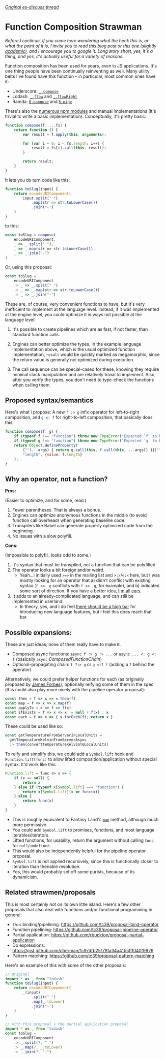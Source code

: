 [*Original es-discuss thread*](https://esdiscuss.org/topic/function-composition-syntax)

# Function Composition Strawman

*Before I continue, if you came here wondering what the heck this is, or what the point of it is, I invite you to read [this blog post](http://blog.ricardofilipe.com/post/javascript-composition-for-dummies) or [this one (slightly academic)](https://medium.com/@chetcorcos/functional-programming-for-javascript-people-1915d8775504#.fkkayimp4), and I encourage you to google it. Long story short, yes, it's a thing, and yes, it's actually useful for a variety of reasons.*

Function composition has been used for years, even in JS applications. It's one thing people have been continually reinventing as well. Many utility belts I've found have this function – in particular, most common ones have it:

- Underscore: [`_.compose`](http://underscorejs.org/#compose)
- Lodash: [`_.flow`](https://lodash.com/docs/4.15.0#flow) and [`_.flowRight`](https://lodash.com/docs/4.15.0#flowRight)
- Ramda: [`R.compose`](http://ramdajs.com/docs/#compose) and [`R.pipe`](http://ramdajs.com/docs/#pipe)

There's also the [numerous npm modules](https://www.npmjs.com/search?q=function+composition) and manual implementations (it's trivial to write a basic implementation). Conceptually, it's pretty basic:

```js
function compose(f, ...fs) {
    return function () {
        var result = f.apply(this, arguments);

        for (var i = 0; i < fs.length; i++) {
            result = fs[i].call(this, result);
        }

        return result;
    }
}
```

It lets you do turn code like this:

```js
function toSlug(input) {
    return encodeURIComponent(
        input.split(" ")
            .map(str => str.toLowerCase())
            .join("-")
    )
}
```

to this:

```js
const toSlug = compose(
    encodeURIComponent,
    _ => _.split(" "),
    _ => _.map(str => str.toLowerCase()),
    _ => _.join("-")
)
```

Or, using this proposal:

```js
const toSlug =
    encodeURIComponent
    :> _ => _.split(" ")
    :> _ => _.map(str => str.toLowerCase())
    :> _ => _.join("-")
```

These are, of course, very convenient functions to have, but it's very inefficient to implement at the language level. Instead, if it was implemented at the engine level, you could optimize it in ways not possible at the language level:

1. It's possible to create pipelines which are as fast, if not faster, than standard function calls.

2. Engines can better optimize the types. In the example language implementation above, which is the usual optimized function implementation, `result` would be quickly marked as megamorphic, since the return value is generally not optimized during execution.

3. The call sequence can be special-cased for these, knowing they require minimal stack manipulation and are relatively trivial to implement. Also, after you verify the types, you don't need to type-check the functions when calling them.

## Proposed syntax/semantics

Here's what I propose: A new `f :> g` infix operator for left-to-right composition, and `g <: f` for right-to-left composition, that basically does this:

```js
function compose(f, g) {
    if (typeof f !== "function") throw new TypeError("Expected `f` to be a function");
    if (typeof g !== "function") throw new TypeError("Expected `g` to be a function");
    return Object.defineProperty(
        {""(...args) { return g.call(this, f.call(this, ...args)) }}[""],
        "length", {value: f.length}
    );
}
```

## Why an operator, not a function?

**Pros:**

(Easier to optimize, and for some, read.)

1. Fewer parentheses. That is always a bonus.
1. Engines can optimize anonymous functions in the middle (to avoid function call overhead) when generating baseline code.
1. Transpilers like Babel can generate properly optimized code from the beginning.
1. No issues with a slow polyfill.

**Cons:**

(Impossible to polyfill, looks odd to some.)

1. It's syntax that must be transpiled, not a function that can be polyfilled.
1. The operator looks a bit foreign and/or weird.
    - Yeah...I initially used `>=>` in the mailing list and `>:>`/`<:<` here, but I was mostly looking for an operator that a) didn't conflict with existing syntax (`f <<- g` conflicts with `f << -g`, for example), and b) indicated some sort of direction. If you have a better idea, [I'm all ears](https://github.com/isiahmeadows/function-composition-proposal/issues/1).
1. It adds to an already-complicated language, and can still be implemented in userland.
    - In theory, yes, and I do feel [there should be a high bar](https://esdiscuss.org/topic/the-tragedy-of-the-common-lisp-or-why-large-languages-explode-was-revive-let-blocks) for introducing new language features, but I feel this does reach that bar.

## Possible expansions:

These are just ideas; none of them really have to make it.

- Composed async functions: `async f :> g :> ...` or `async ... <: g <: f` (basically `async` *ComposedFunctionChain*)
- Optional-propagating chain: `f ?:> g` or `g <:? f` (adding a `?` behind the operator)

Alternatively, we could prefer helper functions for each (as originally proposed by [James Forbes](https://github.com/JAForbes)), optionally reifying some of them in the spec (this could also play more nicely with the pipeline operator proposal):

```js
const then = f => x => x.then(f)
const map = f => x => x.map(f)
const applyTo = x => f => f(x)
const ifExists = f => x => x != null ? f(x) : x
const each = f => x => { x.forEach(f); return x }
```

These could be used like so:

```js
const getTemperatureFromServerInLocalUnits =
  getTemperatureKelvinFromServerAsync
  :> then(convertTemperatureKelvinToLocalUnits)
```

To reify and simplify this, we could add a `Symbol.lift` hook and `Function.lift(func)` to allow lifted composition/application without special syntax. It'd work like this:

```js
Function.lift = func => x => {
    if (x == null) {
        return x
    } else if (typeof x[Symbol.lift] === "function") {
        return x[Symbol.lift](x => func(x))
    } else {
        return func(x)
    }
}
```

- This is roughly equivalent to Fantasy Land's [`map`](https://github.com/fantasyland/fantasy-land#functor) method, although much more permissive.
- You could add `Symbol.lift` to promises, functions, and most language iterables/iterators.
- Lifted functions, for usability, return the argument without calling `func` for `null`/`undefined`.
- This would also be independently helpful for the pipeline operator proposal.
- `Symbol.lift` is not applied recursively, since this is functionally closer to iteration than thenable resolution.
- Yes, this would probably set off some purists, because of its dynamicism.

## Related strawmen/proposals

This is most certainly *not* on its own little island. Here's a few other proposals that also deal with functions and/or functional programming in general:

- `this` binding/pipelining: https://github.com/tc39/proposal-bind-operator
- Function pipelining: https://github.com/tc39/proposal-pipeline-operator
- Partial application: https://github.com/rbuckton/proposal-partial-application
- Do expressions: https://gist.github.com/dherman/1c97dfb25179fa34a41b5fff040f9879
- Pattern matching: https://github.com/tc39/proposal-pattern-matching

Here's an example of this with some of the other proposals:

```js
// Original
import * as _ from "lodash"
function toSlug(input) {
    return encodeURIComponent(
        _(input)
            .split(" ")
            .map(_.toLower)
            .join("-")
    )
}

// With this proposal + the partial application proposal
import * as _ from "lodash"
const toSlug =
    encodeURIComponent
    :> _.split(?, " ")
    :> _.map(?, _.toLower)
    :> _.join(?, "-")
```

